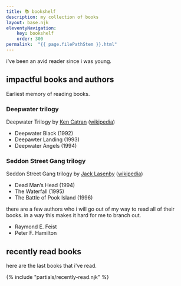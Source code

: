 ```yaml
---
title: 📚 bookshelf
description: my collection of books
layout: base.njk
eleventyNavigation:
    key: bookshelf
    order: 300
permalink:  "{{ page.filePathStem }}.html"
---
```


i've been an avid reader since i was young.

## impactful books and authors

Earliest memory of reading books.

### Deepwater trilogy
Deepwater Trilogy by [Ken Catran](https://www.read-nz.org/writer/catran-ken/) ([wikipedia](https://en.wikipedia.org/wiki/Deepwater_trilogy))
- Deepwater Black (1992)
- Deepawter Landing (1993)
- Deepwater Angels (1994)

### Seddon Street Gang trilogy
Seddon Street Gang trilogy by [Jack Lasenby](https://www.read-nz.org/writer/lasenby-jack/) ([wikipedia](https://en.wikipedia.org/wiki/Jack_Lasenby))
- Dead Man’s Head (1994)
- The Waterfall (1995)
- The Battle of Pook Island (1996)

there are a few authors who i will go out of my way to read all of their books. in a way this makes it hard for me to branch out.

- Raymond E. Feist
- Peter F. Hamilton

## recently read books

here are the last books that i've read.

{% include "partials/recently-read.njk" %}